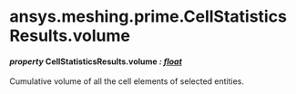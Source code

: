 # ansys.meshing.prime.CellStatisticsResults.volume



#### *property* CellStatisticsResults.volume *: [float](https://docs.python.org/3.11/library/functions.html#float)*

Cumulative volume of all the cell elements of selected entities.

<!-- !! processed by numpydoc !! -->
